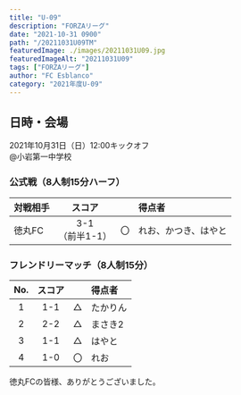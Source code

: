 ```yaml
---
title: "U-09"
description: "FORZAリーグ"
date: "2021-10-31 0900"
path: "/20211031U09TM"
featuredImage: ./images/20211031U09.jpg
featuredImageAlt: "20211031U09"
tags: ["FORZAリーグ"]
author: "FC Esblanco"
category: "2021年度U-09"
---
```


## 日時・会場

2021年10月31日（日）12:00キックオフ <br>
@小岩第一中学校

### 公式戦（8人制15分ハーフ）　

| 対戦相手| スコア |   | 得点者  |
|:----|:------:|:-:|:--------|
| 徳丸FC | 3-1<br>（前半1-1） | 〇 |れお、かつき、はやと|


### フレンドリーマッチ（8人制15分）

| No.| スコア |   | 得点者  |
|:--:|:------:|:-:|:--------|
| 1  | 1-1 | △ |たかりん|
| 2  | 2-2 | △ |まさき2|
| 3  | 1-1 | △ |はやと|
| 4  | 1-0 | 〇 |れお|

徳丸FCの皆様、ありがとうございました。